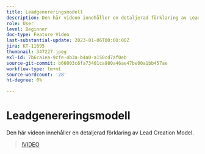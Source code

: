 ```yaml
---
title: Leadgenereringsmodell
description: Den här videon innehåller en detaljerad förklaring av Lead Creation Model.
role: User
level: Beginner
doc-type: Feature Video
last-substantial-update: 2023-01-06T00:00:00Z
jira: KT-11695
thumbnail: 347227.jpeg
exl-id: 7b6ca1ea-9cfe-4b3a-b4a0-a150cd7af0eb
source-git-commit: b60003c6fa73401ca980a46ae47be00a1bb457ae
workflow-type: tm+mt
source-wordcount: '28'
ht-degree: 0%

---
```


# Leadgenereringsmodell

Den här videon innehåller en detaljerad förklaring av Lead Creation Model.

>[!VIDEO](https://video.tv.adobe.com/v/347227/?quality=12&learn=on)
